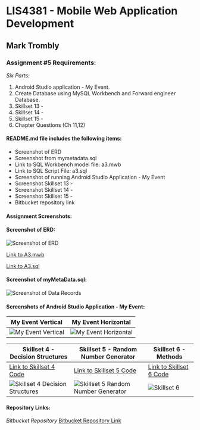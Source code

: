 # LIS4381 - Mobile Web Application Development

## Mark Trombly

### Assignment #5 Requirements:

*Six Parts:*

1. Android Studio application - My Event.
2. Create Database using MySQL Workbench and Forward engineer Database.
2. Skillset 13 - 
3. Skillset 14 -
4. Skillset 15 -
5. Chapter Questions (Ch 11,12)

#### README.md file includes the following items:

* Screenshot of ERD
* Screenshot from mymetadata.sql
* Link to SQL Workbench model file: a3.mwb
* Link to SQL Script File: a3.sql
* Screenshot of running Android Studio Application -  My Event
* Screenshot Skillset 13 -
* Screenshot Skillset 14 -
* Screenshot Skillset 15 -
* Bitbucket repository link

#### Assignment Screenshots:

#### Screenshot of ERD:

![Screenshot of ERD](img/a3_erd.png "Link to ERD")

[Link to A3.mwb](docs/a3.mwb "Link to A3.mwb")

[Link to A3.sql](docs/a3.sql "Link to A3.sql")

#### Screenshot of myMetaData.sql:

![Screenshot of Data Records](img/a3_data.png "Screenshot of Data Records")

#### Screenshots of Android Studio Application - My Event:

| My Event Vertical                                                                    |  My Event Horizontal                                                             |
| :----------------------------------------------------------------------------------: | :------------------------------------------------------------------------------: |
| ![My Event Vertical](img/my_event.gif "Android Application My Event Vertical image") | ![My Event Horizontal](img/my_event_h.gif "Android Application My Event Horizontal image") |



|Skillset 4 - Decision Structures|Skillset 5 - Random Number Generator|Skillset 6 - Methods|
|--------|--------|--------|
|[Link to Skillset 4 Code](../skillsets/4_Decision_Structures/ "Link to Skillset 4 Code")|[Link to Skillset 5 Code](../skillsets/5_Random_Number_Generator/ "Link to Skillset 5 Code")|[Link to Skillset 6 Code](../skillsets/6_Methods/ "Link to Skillset 6 Code") 
|![Skillset 4 Decision Structures](img/decisionstructures.png "Skillset 4 Decision Structures")|![Skillset 5 Random Number Generator](img/randomnumgenerator.png "Skillset 5 Random Number Generator")|![Skillset 6](img/methods.png "Skillset 6 Methods")|

#### Repository Links:

*Bitbucket Repository*
[Bitbucket Repository Link](https://bitbucket.org/marktrombly/lis4381/src/master/ "Bitbucket Repository Link")